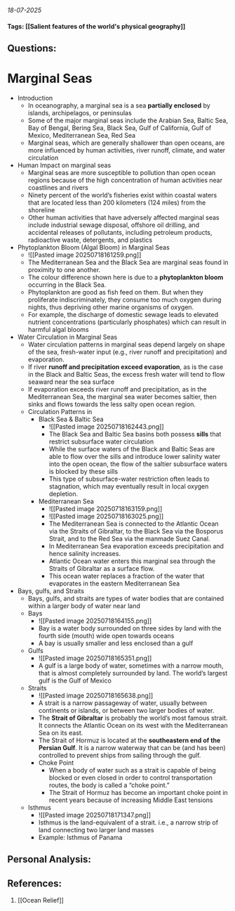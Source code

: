 *18-07-2025*
#### Tags: [[Salient features of the world's physical geography]]


## Questions:



# Marginal Seas

- Introduction
	- In oceanography, a marginal sea is a sea **partially enclosed** by islands, archipelagos, or peninsulas
	- Some of the major marginal seas include the Arabian Sea, Baltic Sea, Bay of Bengal, Bering Sea, Black Sea, Gulf of California, Gulf of Mexico, Mediterranean Sea, Red Sea
	- Marginal seas, which are generally shallower than open oceans, are more influenced by human activities, river runoff, climate, and water circulation
- Human Impact on marginal seas
	- Marginal seas are more susceptible to pollution than open ocean regions because of the high concentration of human activities near coastlines and rivers
	- Ninety percent of the world’s fisheries exist within coastal waters that are located less than 200 kilometers (124 miles) from the shoreline
	- Other human activities that have adversely affected marginal seas include industrial sewage disposal, offshore oil drilling, and accidental releases of pollutants, including petroleum products, radioactive waste, detergents, and plastics
- Phytoplankton Bloom (Algal Bloom) in Marginal Seas
	- ![[Pasted image 20250718161259.png]]
	- The Mediterranean Sea and the Black Sea are marginal seas found in proximity to one another. 
	- The colour difference shown here is due to a **phytoplankton bloom** occurring in the Black Sea.
	- Phytoplankton are good as fish feed on them. But when they proliferate indiscriminately, they consume too much oxygen during nights, thus depriving other marine organisms of oxygen.
	- For example, the discharge of domestic sewage leads to elevated nutrient concentrations (particularly phosphates) which can result in harmful algal blooms
- Water Circulation in Marginal Seas
	- Water circulation patterns in marginal seas depend largely on shape of the sea, fresh-water input (e.g., river runoff and precipitation) and evaporation.
	- If river **runoff and precipitation exceed evaporation**, as is the case in the Black and Baltic Seas, the excess fresh water will tend to flow seaward near the sea surface
	- If evaporation exceeds river runoff and precipitation, as in the Mediterranean Sea, the marginal sea water becomes saltier, then sinks and flows towards the less salty open ocean region.
	- Circulation Patterns in
		- Black Sea & Baltic Sea
			- ![[Pasted image 20250718162443.png]]
			- The Black Sea and Baltic Sea basins both possess **sills** that restrict subsurface water circulation
			- While the surface waters of the Black and Baltic Seas are able to flow over the sills and introduce lower salinity water into the open ocean, the flow of the saltier subsurface waters is blocked by these sills
			- This type of subsurface-water restriction often leads to stagnation, which may eventually result in local oxygen depletion.
		- Mediterranean Sea
			- ![[Pasted image 20250718163159.png]]
			- ![[Pasted image 20250718163025.png]]
			- The Mediterranean Sea is connected to the Atlantic Ocean via the Straits of Gibraltar, to the Black Sea via the Bosporus Strait, and to the Red Sea via the manmade Suez Canal.
			- In Mediterranean Sea evaporation exceeds precipitation and hence salinity increases.
			- Atlantic Ocean water enters this marginal sea through the Straits of Gibraltar as a surface flow. 
			- This ocean water replaces a fraction of the water that evaporates in the eastern Mediterranean Sea
- Bays, gulfs, and Straits
	- Bays, gulfs, and straits are types of water bodies that are contained within a larger body of water near land
	- Bays
		- ![[Pasted image 20250718164155.png]]
		- Bay is a water body surrounded on three sides by land with the fourth side (mouth) wide open towards oceans
		- A bay is usually smaller and less enclosed than a gulf
	- Gulfs
		- ![[Pasted image 20250718165351.png]]
		- A gulf is a large body of water, sometimes with a narrow mouth, that is almost completely surrounded by land. The world’s largest gulf is the Gulf of Mexico
	- Straits
		- ![[Pasted image 20250718165638.png]]
		- A strait is a narrow passageway of water, usually between continents or islands, or between two larger bodies of water.
		- The **Strait of Gibraltar** is probably the world’s most famous strait. It connects the Atlantic Ocean on its west with the Mediterranean Sea on its east.
		- The Strait of Hormuz is located at the **southeastern end of the Persian Gulf**. It is a narrow waterway that can be (and has been) controlled to prevent ships from sailing through the gulf.
		- Choke Point
			- When a body of water such as a strait is capable of being blocked or even closed in order to control transportation routes, the body is called a “choke point.”
			- The Strait of Hormuz has become an important choke point in recent years because of increasing Middle East tensions
	- Isthmus
		- ![[Pasted image 20250718171347.png]]
		- Isthmus is the land-equivalent of a strait. i.e., a narrow strip of land connecting two larger land masses
		- Example: Isthmus of Panama




## Personal Analysis:


## References:

1. [[Ocean Relief]]